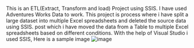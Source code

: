 This is an ETL(Extract, Transform and load) Project using SSIS.
I have used Adventures Works Data to work.
This project is process where i have split a large dataset into multiple Excel spreadsheets and deleted the source data using SSIS.
post which i have moved the data from a Table to multiple Excel spreadsheets based on different conditions.
With the help of Visual Studio i used SSIS,
Here is a sample image 
![image](https://github.com/likhz/ETL-and-SSIS-/assets/98212542/1965f03d-6cd7-4fd0-a690-7bcfd7cd2ca0)

